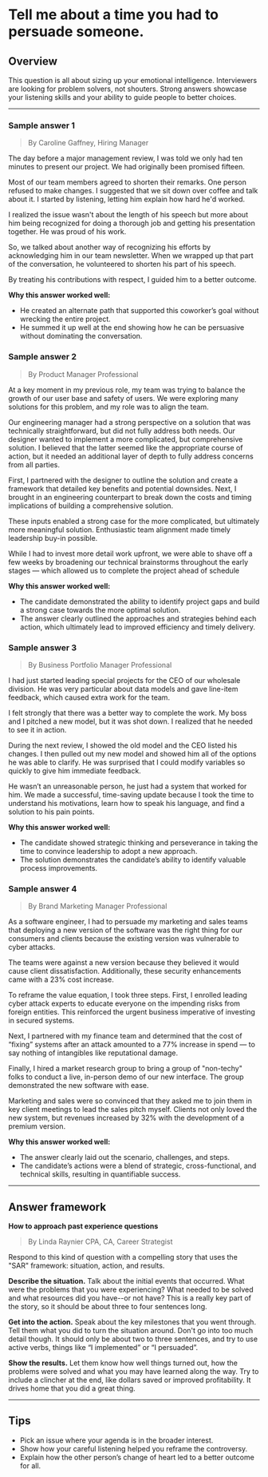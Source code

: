 # Tell me about a time you had to persuade someone.

## Overview
This question is all about sizing up your emotional intelligence. Interviewers are looking for problem solvers, not shouters. Strong answers showcase your listening skills and your ability to guide people to better choices.

---

### Sample answer 1
> By Caroline Gaffney, Hiring Manager

The day before a major management review, I was told we only had ten minutes to present our project. We had originally been promised fifteen.

Most of our team members agreed to shorten their remarks. One person refused to make changes. I suggested that we sit down over coffee and talk about it. I started by listening, letting him explain how hard he'd worked.

I realized the issue wasn't about the length of his speech but more about him being recognized for doing a thorough job and getting his presentation together. He was proud of his work.

So, we talked about another way of recognizing his efforts by acknowledging him in our team newsletter. When we wrapped up that part of the conversation, he volunteered to shorten his part of his speech.

By treating his contributions with respect, I guided him to a better outcome.

**Why this answer worked well:**

* He created an alternate path that supported this coworker’s goal without wrecking the entire project.
* He summed it up well at the end showing how he can be persuasive without dominating the conversation.

### Sample answer 2
> By Product Manager Professional

At a key moment in my previous role, my team was trying to balance the growth of our user base and safety of users. We were exploring many solutions for this problem, and my role was to align the team.

Our engineering manager had a strong perspective on a solution that was technically straightforward, but did not fully address both needs. Our designer wanted to implement a more complicated, but comprehensive solution. I believed that the latter seemed like the appropriate course of action, but it needed an additional layer of depth to fully address concerns from all parties.

First, I partnered with the designer to outline the solution and create a framework that detailed key benefits and potential downsides. Next, I brought in an engineering counterpart to break down the costs and timing implications of building a comprehensive solution.

These inputs enabled a strong case for the more complicated, but ultimately more meaningful solution. Enthusiastic team alignment made timely leadership buy-in possible.

While I had to invest more detail work upfront, we were able to shave off a few weeks by broadening our technical brainstorms throughout the early stages — which allowed us to complete the project ahead of schedule

**Why this answer worked well:**

* The candidate demonstrated the ability to identify project gaps and build a strong case towards the more optimal solution.
* The answer clearly outlined the approaches and strategies behind each action, which ultimately lead to improved efficiency and timely delivery.

### Sample answer 3
> By Business Portfolio Manager Professional

I had just started leading special projects for the CEO of our wholesale division. He was very particular about data models and gave line-item feedback, which caused extra work for the team.

I felt strongly that there was a better way to complete the work. My boss and I pitched a new model, but it was shot down. I realized that he needed to see it in action.

During the next review, I showed the old model and the CEO listed his changes. I then pulled out my new model and showed him all of the options he was able to clarify. He was surprised that I could modify variables so quickly to give him immediate feedback.

He wasn’t an unreasonable person, he just had a system that worked for him. We made a successful, time-saving update because I took the time to understand his motivations, learn how to speak his language, and find a solution to his pain points.

**Why this answer worked well:**

* The candidate showed strategic thinking and perseverance in taking the time to convince leadership to adopt a new approach.
* The solution demonstrates the candidate’s ability to identify valuable process improvements.

### Sample answer 4
> By Brand Marketing Manager Professional

As a software engineer, I had to persuade my marketing and sales teams that deploying a new version of the software was the right thing for our consumers and clients because the existing version was vulnerable to cyber attacks.

The teams were against a new version because they believed it would cause client dissatisfaction. Additionally, these security enhancements came with a 23% cost increase.

To reframe the value equation, I took three steps. First, I enrolled leading cyber attack experts to educate everyone on the impending risks from foreign entities. This reinforced the urgent business imperative of investing in secured systems.

Next, I partnered with my finance team and determined that the cost of “fixing” systems after an attack amounted to a 77% increase in spend — to say nothing of intangibles like reputational damage.

Finally, I hired a market research group to bring a group of "non-techy" folks to conduct a live, in-person demo of our new interface. The group demonstrated the new software with ease.

Marketing and sales were so convinced that they asked me to join them in key client meetings to lead the sales pitch myself. Clients not only loved the new system, but revenues increased by 32% with the development of a premium version.

**Why this answer worked well:**

* The answer clearly laid out the scenario, challenges, and steps.
* The candidate’s actions were a blend of strategic, cross-functional, and technical skills, resulting in quantifiable success.

---

## Answer framework

**How to approach past experience questions**

> By Linda Raynier CPA, CA, Career Strategist

Respond to this kind of question with a compelling story that uses the "SAR" framework: situation, action, and results.

**Describe the situation.** Talk about the initial events that occurred. What were the problems that you were experiencing? What needed to be solved and what resources did you have--or not have? This is a really key part of the story, so it should be about three to four sentences long.

**Get into the action.** Speak about the key milestones that you went through. Tell them what you did to turn the situation around. Don't go into too much detail though. It should only be about two to three sentences, and try to use active verbs, things like “I implemented” or “I persuaded”.

**Show the results.** Let them know how well things turned out, how the problems were solved and what you may have learned along the way. Try to include a clincher at the end, like dollars saved or improved profitability. It drives home that you did a great thing.

---

## Tips

* Pick an issue where your agenda is in the broader interest.
* Show how your careful listening helped you reframe the controversy.
* Explain how the other person’s change of heart led to a better outcome for all.
